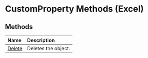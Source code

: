 
# CustomProperty Methods (Excel)

## Methods



|**Name**|**Description**|
|:-----|:-----|
| [Delete](4cb66fe0-5236-3021-6c1a-98720c6ff95a.md)|Deletes the object.|
